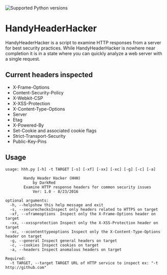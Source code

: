 ![Supported Python versions](https://img.shields.io/badge/python-2.7-blue.svg)
# HandyHeaderHacker
HandyHeaderHacker is a script to examine HTTP responses from a server for best security practices. While HandyHeaderHacker is nowhere near completion it is in a state where you can quickly analyze a web server with a single request.


## Current headers inspected
- X-Frame-Options
- Content-Security-Policy
- X-Webkit-CSP
- X-XSS-Protection
- X-Content-Type-Options
- Server
- Etag
- X-Powered-By
- Set-Cookie and associated cookie flags
- Strict-Transport-Security
- Public-Key-Pins


## Usage ##
    usage: hhh.py [-h] -t TARGET [-s] [-xf] [-xx] [-xc] [-g] [-c] [-a]

			Handy Header Hacker (HHH)
				by DarkRed
			Examine HTTP response headers for common security issues
				Ver: 1.0 - 8/23/2016
		
    optional arguments:
      -h, --helpshow this help message and exit
      -s, --securechecksInspect only headers related to HTTPS on target
      -xf, --xframeoptions  Inspect only the X-Frame-Options header on target
      -xx, --xxssprotection Inspect only the X-XSS-Protection header on target
      -xc, --xcontenttypeoptions Inspect only the X-Content-Type-Options header on target
      -g, --general Inspect general headers on target
      -c, --cookies Inspect cookies on target
      -a, --headers Inspect anomalous headers on target
    
    Required:
      -t TARGET, --target TARGET URL of HTTP service to inspect ex: "-t http://github.com"


